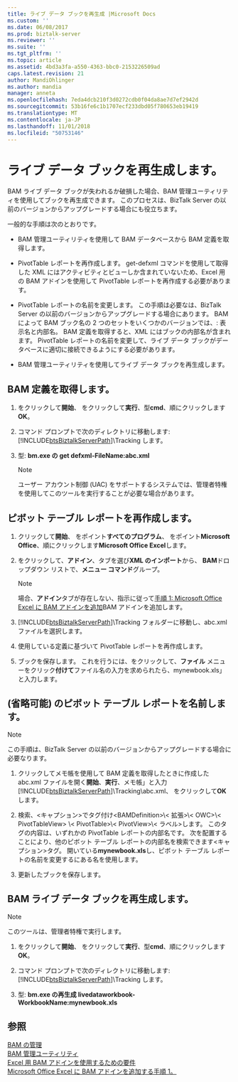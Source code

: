 ```yaml
---
title: ライブ データ ブックを再生成 |Microsoft Docs
ms.custom: ''
ms.date: 06/08/2017
ms.prod: biztalk-server
ms.reviewer: ''
ms.suite: ''
ms.tgt_pltfrm: ''
ms.topic: article
ms.assetid: 4bd3a3fa-a550-4363-bbc0-2153226509ad
caps.latest.revision: 21
author: MandiOhlinger
ms.author: mandia
manager: anneta
ms.openlocfilehash: 7eda4dcb210f3d0272cdb0f04da8ae7d7ef2942d
ms.sourcegitcommit: 53b16fe6c1b1707ecf233dbd05f780653eb19419
ms.translationtype: MT
ms.contentlocale: ja-JP
ms.lasthandoff: 11/01/2018
ms.locfileid: "50753146"
---
```

# <a name="regenerate-the-live-data-workbook"></a>ライブ データ ブックを再生成します。
BAM ライブ データ ブックが失われるか破損した場合、BAM 管理ユーティリティを使用してブックを再生成できます。 このプロセスは、BizTalk Server の以前のバージョンからアップグレードする場合にも役立ちます。
  
 一般的な手順は次のとおりです。  
  
-   BAM 管理ユーティリティを使用して BAM データベースから BAM 定義を取得します。  
  
-   PivotTable レポートを再作成します。 get-defxml コマンドを使用して取得した XML にはアクティビティとビューしか含まれていないため、Excel 用の BAM アドインを使用して PivotTable レポートを再作成する必要があります。  
  
-   PivotTable レポートの名前を変更します。 この手順は必要なは、BizTalk Server の以前のバージョンからアップグレードする場合にあります。 BAM によって BAM ブック名の 2 つのセットをいくつかのバージョンでは、: 表示名と内部名。 BAM 定義を取得すると、XML にはブックの内部名が含まれます。 PivotTable レポートの名前を変更して、ライブ データ ブックがデータベースに適切に接続できるようにする必要があります。  
  
-   BAM 管理ユーティリティを使用してライブ データ ブックを再生成します。  
  
## <a name="retrieve-the-bam-definition"></a>BAM 定義を取得します。  
  
1. をクリックして**開始**、 をクリックして**実行**、型**cmd**、順にクリックします**OK**。  
  
2. コマンド プロンプトで次のディレクトリに移動します: [!INCLUDE[btsBiztalkServerPath](../includes/btsbiztalkserverpath-md.md)]\Tracking します。  
  
3. 型: **bm.exe の get defxml-FileName:abc.xml**  
  
   > [!NOTE]
   >  ユーザー アカウント制御 (UAC) をサポートするシステムでは、管理者特権を使用してこのツールを実行することが必要な場合があります。  
  
## <a name="recreate-the-pivottable-reports"></a>ピボット テーブル レポートを再作成します。  
  
1. クリックして**開始**、 をポイント**すべてのプログラム**、 をポイント**Microsoft Office**、順にクリックします**Microsoft Office Excel**します。  
  
2. をクリックして、**アドイン**、タブを選び**XML のインポート**から、 **BAM**ドロップダウン リストで、**メニュー コマンド**グループ。  
  
   > [!NOTE]
   >  場合、**アドイン**タブが存在しない、指示に従って[手順 1: Microsoft Office Excel に BAM アドインを追加](http://msdn.microsoft.com/library/3400969f-0c54-4a75-979d-ad2f7af86448)BAM アドインを追加します。  
  
3. [!INCLUDE[btsBiztalkServerPath](../includes/btsbiztalkserverpath-md.md)]\Tracking フォルダーに移動し、abc.xml ファイルを選択します。  
  
4. 使用している定義に基づいて PivotTable レポートを再作成します。  
  
5. ブックを保存します。 これを行うには、をクリックして、**ファイル** メニューをクリック**付けて**ファイル名の入力を求められたら、mynewbook.xls」と入力します。  
  
## <a name="rename-the-pivottable-reports-optional"></a>(省略可能) のピボット テーブル レポートを名前します。  

> [!NOTE]
> この手順は、BizTalk Server の以前のバージョンからアップグレードする場合に必要なります。 

1. クリックしてメモ帳を使用して BAM 定義を取得したときに作成した abc.xml ファイルを開く**開始**、**実行**、メモ帳」と入力[!INCLUDE[btsBiztalkServerPath](../includes/btsbiztalkserverpath-md.md)]\Tracking\abc.xml、 をクリックして**OK**します。  
  
2. 検索、\<キャプション\>でタグ付け\<BAMDefinition\>\\< 拡張\>\\< OWC\>\\< PivotTableView\> \\< PivotTable\>\\< PivotView\>\\< ラベル\>します。 このタグの内容は、いずれかの PivotTable レポートの内部名です。 次を配置することにより、他のピボット テーブル レポートの内部名を検索できます\<キャプション\>タグ。 開いている**mynewbook.xls**し、ピボット テーブル レポートの名前を変更するにある名を使用します。  
  
3. 更新したブックを保存します。    
 
  
## <a name="regenerate-the-bam-live-data-workbook"></a>BAM ライブ データ ブックを再生成します。  

> [!NOTE]
>  このツールは、管理者特権で実行します。  


1. をクリックして**開始**、 をクリックして**実行**、型**cmd**、順にクリックします**OK**。  
  
2. コマンド プロンプトで次のディレクトリに移動します: [!INCLUDE[btsBiztalkServerPath](../includes/btsbiztalkserverpath-md.md)]\Tracking します。  
  
3. 型: **bm.exe の再生成 livedataworkbook-WorkbookName:mynewbook.xls**  
  
## <a name="see-also"></a>参照  
 [BAM の管理](../core/managing-bam.md)   
 [BAM 管理ユーティリティ](../core/bam-management-utility.md)   
 [Excel 用 BAM アドインを使用するための要件](../core/requirements-for-using-the-bam-add-in-for-excel.md)   
 [Microsoft Office Excel に BAM アドインを追加する手順 1。](http://msdn.microsoft.com/library/3400969f-0c54-4a75-979d-ad2f7af86448)
